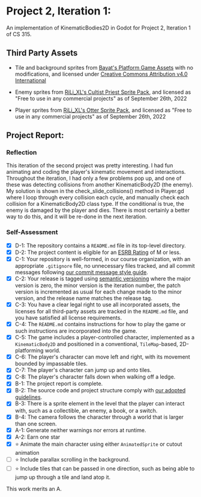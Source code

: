 # Project 2, Iteration 1:

An implementation of KinematicBodies2D in Godot for Project 2, Iteration 1 of CS 315.

## Third Party Assets

- Tile and background sprites from [Bayat's Platform Game Assets](https://bayat.itch.io/platform-game-assets) with no modifications, and licensed under [Creative Commons Attribution v4.0 International](https://creativecommons.org/licenses/by/4.0/legalcode)

- Enemy sprites from [RiLi_XL's Cultist Priest Sprite Pack](https://rili-xl.itch.io/cultist-priest-pack), and licensed as "Free to use in any commercial projects" as of September 26th, 2022

- Player sprites from [RiLi_XL's Otter Sprite Pack](https://rili-xl.itch.io/cultist-priest-pack), and licensed as "Free to use in any commercial projects" as of September 26th, 2022

## Project Report:

### Reflection

This iteration of the second project was pretty interesting. I had fun animating and coding the player's kinematic movement and interactions. Throughout the iteration, I had only a few problems pop up, and one of these was detecting collisions from another KinematicBody2D (the enemy). My solution is shown in the check_slide_collisions() method in Player.gd where I loop through every collision each cycle, and manually check each collision for a KinematicBody2D class type. If the conditional is true, the enemy is damaged by the player and dies. There is most certainly a better way to do this, and it will be re-done in the next iteration. 

### Self-Assessment

- [x] D-1: The repository contains a <code>README.md</code> file in its top-level directory.
- [x] D-2: The project content is eligible for an <a href="https://www.esrb.org/ratings-guide/">ESRB Rating</a> of M or less.
- [x] C-1: Your repository is well-formed, in our course organization, with an appropriate <code>.gitignore</code> file, no unnecessary files tracked, and all commit messages following <a href="https://cbea.ms/git-commit/">our commit message style guide</a>.
- [x] C-2: Your release is tagged using <a href="https://semver.org/">semantic versioning</a> where the major version is zero, the minor version is the iteration number, the patch version is incremented as usual for each change made to the minor version, and the release name matches the release tag.
- [x] C-3: You have a clear legal right to use all incorporated assets, the licenses for all third-party assets are tracked in the <code>README.md</code> file, and you have satisfied all license requirements.
- [x] C-4: The <code>README.md</code> contains instructions for how to play the game or such instructions are incorporated into the game.
- [x] C-5: The game includes a player-controlled character, implemented as a <code>KinematicBody2D</code> and positioned in a conventional, <code>TileMap</code>-based, 2D-platforming world.
- [x] C-6: The player's character can move left and right, with its movement bounded by impassable tiles.
- [x] C-7: The player's character can jump up and onto tiles.
- [x] C-8: The player's character falls down when walking off a ledge.
- [x] B-1: The project report is complete.
- [x] B-2: The source code and project structure comply with <a href="https://www.gdquest.com/docs/guidelines/best-practices/godot-gdscript/">our adopted guidelines</a>.
- [x] B-3: There is a sprite element in the level that the player can interact with, such as a collectible, an enemy, a book, or a switch.
- [x] B-4: The camera follows the character through a world that is larger than one screen.
- [x] A-1: Generate neither warnings nor errors at runtime.
- [x] A-2: Earn one star
- [x] ⭐ Animate the main character using either <code>AnimatedSprite</code> or cutout animation
- [ ] ⭐ Include parallax scrolling in the background.
- [ ] ⭐ Include tiles that can be passed in one direction, such as being able to jump up through a tile and land atop it.

This work merits an A.